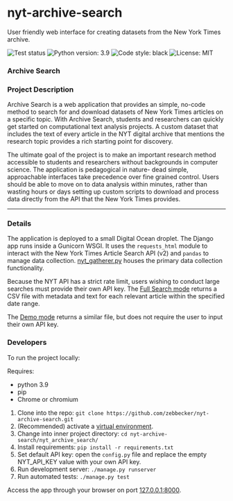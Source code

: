# nyt-archive-search
User friendly web interface for creating datasets from the New York Times archive. 

![Test status](https://github.com/zebbecker/nyt-archive-search/workflows/Django%20CI/badge.svg)
![Python version: 3.9](https://img.shields.io/badge/python-3.9-blue)
![Code style: black](https://img.shields.io/badge/code%20style-black-black)
![License: MIT](https://img.shields.io/badge/license-MIT-brightgreen)

### Archive Search 

### Project Description

Archive Search is a web application that provides an simple, no-code method to search for and download datasets of New York Times articles on a specific topic. With Archive Search, students and researchers can quickly get started on computational text analysis projects. A custom dataset that includes the text of every article in the NYT digital archive that mentions the research topic provides a rich starting point for discovery. 

The ultimate goal of the project is to make an important research method accessible to students and researchers without backgrounds in computer science. The application is pedagogical in nature- dead simple, approachable interfaces take precedence over fine grained control. Users should be able to move on to data analysis within minutes, rather than wasting hours or days setting up custom scripts to download and process data directly from the API that the New York Times provides. 

-----

### Details 

The application is deployed to a small Digital Ocean droplet. The Django app runs inside a Gunicorn WSGI. It uses the ```requests_html``` module to interact with the New York Times Article Search API (v2) and ```pandas``` to manage data collection. [nyt_gatherer.py](https://github.com/zebbecker/nyt-archive-search/blob/main/nyt_archive_search/gatherer/nyt_gatherer.py) houses the primary data collection functionality. 

Because the NYT API has a strict rate limit, users wishing to conduct large searches must provide their own API key. The [Full Search mode](http://zebbecker.com/gatherer/search/) returns a CSV file with metadata and text for each relevant article within the specified date range. 

The [Demo mode](http://zebbecker.com/gatherer/demo/) returns a similar file, but does not require the user to input their own API key. 

### Developers

To run the project locally: 

  Requires: 
   - python 3.9 
   - pip
   - Chrome or chromium
    
1. Clone into the repo: 
```git clone https://github.com/zebbecker/nyt-archive-search.git```
2. (Recommended) activate a [virtual environment](https://docs.python-guide.org/dev/virtualenvs/).
3. Change into inner project directory: ```cd nyt-archive-search/nyt_archive_search/```
4. Install requirements: 
```pip install -r requirements.txt```
5. Set default API key: open the ```config.py``` file and replace the empty NYT_API_KEY value with your own API key. 
6. Run development server: ```./manage.py runserver```
7. Run automated tests: ```./manage.py test```

Access the app through your browser on port [127.0.0.1:8000](http://127.0.0.1:8000/). 


